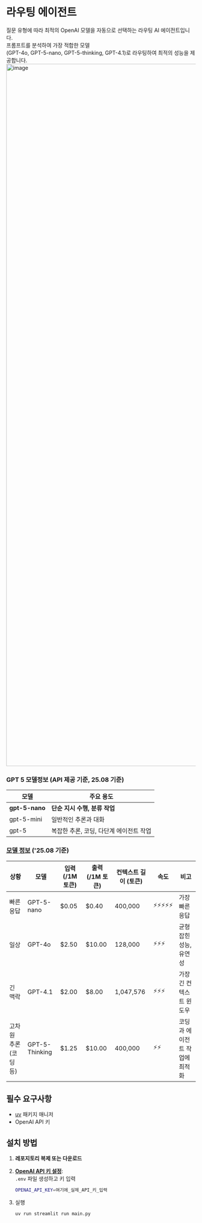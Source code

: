# 라우팅 에이전트

질문 유형에 따라 최적의 OpenAI 모델을 자동으로 선택하는 라우팅 AI 에이전트입니다.   
프롬프트를 분석하여 가장 적합한 모델  
(GPT-4o, GPT-5-nano, GPT-5-thinking, GPT-4.1)로 라우팅하여 최적의 성능을 제공합니다.
<img width="3541" height="1867" alt="image" src="https://github.com/user-attachments/assets/97d5eabf-c375-4b99-8305-acd14796cfb3" />



### GPT 5 모델정보 (API 제공 기준, 25.08 기준)


| 모델 | 주요 용도 |
|------|----------|
| **gpt-5-nano** | **단순 지시 수행, 분류 작업** |
| gpt-5-mini | 일반적인 추론과 대화 |
| gpt-5 | 복잡한 추론, 코딩, 다단계 에이전트 작업 |



### [모델 정보](https://platform.openai.com/docs/models/compare) ('25.08 기준)

| 상황 | 모델 | 입력 (/1M 토큰) | 출력 (/1M 토큰) | 컨텍스트 길이 (토큰) | 속도 | 비고 |
|------|------|-----------------|-----------------|-------------------|------|------|
| 빠른 응답 | GPT-5-nano | $0.05 | $0.40 | 400,000 | ⚡⚡⚡⚡⚡ | 가장 빠른 응답 |
| 일상 | GPT-4o | $2.50 | $10.00 | 128,000 | ⚡⚡⚡ | 균형잡힌 성능, 유연성 |
| 긴 맥락 | GPT-4.1 | $2.00 | $8.00 | 1,047,576 | ⚡⚡⚡ | 가장 긴 컨텍스트 윈도우 |
| 고차원 추론 (코딩 등) | GPT-5-Thinking | $1.25 | $10.00 | 400,000 | ⚡⚡ | 코딩과 에이전트 작업에 최적화 |



## 필수 요구사항

- [uv](https://docs.astral.sh/uv/) 패키지 매니저
- OpenAI API 키

## 설치 방법

1. **레포지토리 복제 또는 다운로드**
2. **[OpenAI API 키 설정](https://github.com/dabidstudio/dabidstudio_guides/blob/main/get-openai-api-key.md)**:  
   `.env` 파일 생성하고 키 입력
   ```bash
   OPENAI_API_KEY=여기에_실제_API_키_입력
   ```

3. 실행
   
   ```bash
   uv run streamlit run main.py
   ```
